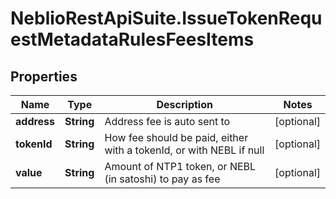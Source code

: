 # NeblioRestApiSuite.IssueTokenRequestMetadataRulesFeesItems

## Properties
Name | Type | Description | Notes
------------ | ------------- | ------------- | -------------
**address** | **String** | Address fee is auto sent to | [optional] 
**tokenId** | **String** | How fee should be paid, either with a tokenId, or with NEBL if null | [optional] 
**value** | **String** | Amount of NTP1 token, or NEBL (in satoshi) to pay as fee | [optional] 


